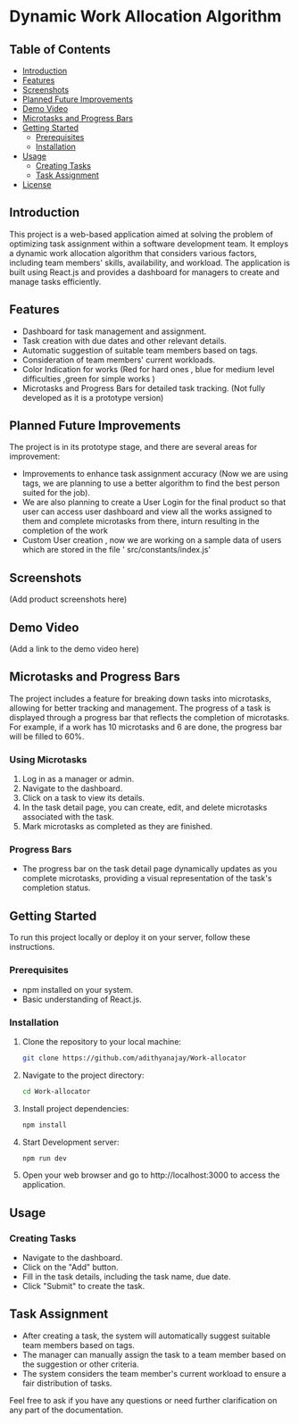 # Dynamic Work Allocation Algorithm

## Table of Contents
- [Introduction](#introduction)
- [Features](#features)
- [Screenshots](#screenshots)
- [Planned Future Improvements](#planned-future-improvements)
- [Demo Video](#demo-video)
- [Microtasks and Progress Bars](#microtasks-and-progress-bars)
- [Getting Started](#getting-started)
  - [Prerequisites](#prerequisites)
  - [Installation](#installation)
- [Usage](#usage)
  - [Creating Tasks](#creating-tasks)
  - [Task Assignment](#task-assignment)
- [License](#license)

## Introduction
This project is a web-based application aimed at solving the problem of optimizing task assignment within a software development team. It employs a dynamic work allocation algorithm that considers various factors, including team members' skills, availability, and workload. The application is built using React.js and provides a dashboard for managers to create and manage tasks efficiently.

## Features
- Dashboard for task management and assignment.
- Task creation with due dates and other relevant details.
- Automatic suggestion of suitable team members based on tags.
- Consideration of team members' current workloads.
- Color Indication for works (Red for hard ones , blue for medium level difficulties ,green for simple works )
- Microtasks and Progress Bars for detailed task tracking. (Not fully developed as it is a prototype version)

## Planned Future Improvements
The project is in its prototype stage, and there are several areas for improvement:
- Improvements to enhance task assignment accuracy (Now we are using tags, we are planning to use a better algorithm to find the best person suited for the job).
- We are also planning to create a User Login for the final product so that user can access user dashboard and view all the works assigned to them and complete microtasks from there, inturn resulting in the completion of the work 
- Custom User creation , now we are working on a sample data of users which are stored in the file ' src/constants/index.js'


## Screenshots
(Add product screenshots here)

## Demo Video
(Add a link to the demo video here)

## Microtasks and Progress Bars
The project includes a feature for breaking down tasks into microtasks, allowing for better tracking and management. The progress of a task is displayed through a progress bar that reflects the completion of microtasks. For example, if a work has 10 microtasks and 6 are done, the progress bar will be filled to 60%.

### Using Microtasks
1. Log in as a manager or admin.
2. Navigate to the dashboard.
3. Click on a task to view its details.
4. In the task detail page, you can create, edit, and delete microtasks associated with the task.
5. Mark microtasks as completed as they are finished.

### Progress Bars
- The progress bar on the task detail page dynamically updates as you complete microtasks, providing a visual representation of the task's completion status.

## Getting Started
To run this project locally or deploy it on your server, follow these instructions.

### Prerequisites
- npm installed on your system.
- Basic understanding of React.js.

### Installation
1. Clone the repository to your local machine:
   ```bash
   git clone https://github.com/adithyanajay/Work-allocator
    ```
2. Navigate to the project directory:
    ```bash
   cd Work-allocator
   ```
3. Install project dependencies:
    ```bash
   npm install
   ```
3. Start Development server:
    ```bash
   npm run dev
   ```
4. Open your web browser and go to http://localhost:3000 to access the application.

## Usage
### Creating Tasks
- Navigate to the dashboard.
- Click on the "Add" button.
- Fill in the task details, including the task name, due date.
- Click "Submit" to create the task.

## Task Assignment
- After creating a task, the system will automatically suggest suitable team members based on tags.
- The manager can manually assign the task to a team member based on the suggestion or other criteria.
- The system considers the team member's current workload to ensure a fair distribution of tasks.


Feel free to ask if you have any questions or need further clarification on any part of the documentation.
